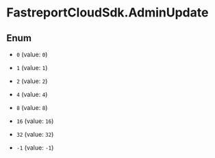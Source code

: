 # FastreportCloudSdk.AdminUpdate

## Enum


* `0` (value: `0`)

* `1` (value: `1`)

* `2` (value: `2`)

* `4` (value: `4`)

* `8` (value: `8`)

* `16` (value: `16`)

* `32` (value: `32`)

* `-1` (value: `-1`)


